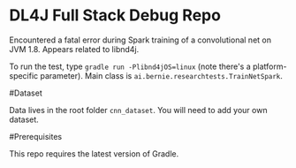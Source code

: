 DL4J Full Stack Debug Repo
==========================

Encountered a fatal error during Spark training of a convolutional net on JVM 1.8. Appears related to libnd4j. 

To run the test, type `gradle run -Plibnd4jOS=linux` (note there's a platform-specific parameter). Main class is `ai.bernie.researchtests.TrainNetSpark`.

#Dataset

Data lives in the root folder `cnn_dataset`. You will need to add your own dataset.

#Prerequisites

This repo requires the latest version of Gradle.
